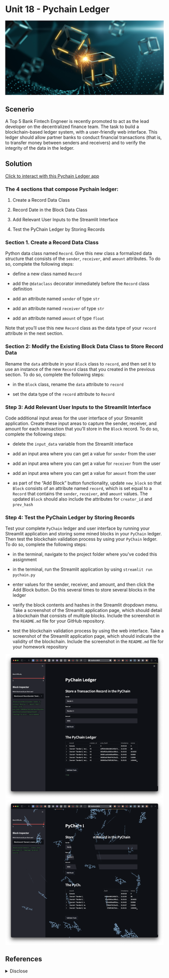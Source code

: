 # Unit 18 - Pychain Ledger  

![alt="App Image"](media/application-image.png)

## Scenerio  

A Top 5 Bank Fintech Engneer is recently promoted to act as the lead developer on the decentralized finance team. The task to build a blockchain-based ledger system, with a user-friendly web interface. This ledger should allow partner banks to conduct financial transactions (that is, to transfer money between senders and receivers) and to verify the integrity of the data in the ledger.

## Solution

[Click to interact with this Pychain Ledger app](https://unit-18-pychain-ledger.herokuapp.com/)

### The 4 sections that compose Pychain ledger:  

1. Create a Record Data Class

2. Record Date in the Block Data Class

3. Add Relevant User Inputs to the Streamlit Interface

4. Test the PyChain Ledger by Storing Records


### Section 1. Create a Record Data Class

Python data class named `Record`. Give this new class a formalized data structure that consists of the `sender`, `receiver`, and `amount` attributes. To do so, complete the following steps:

* define a new class named `Record`

* add the `@dataclass` decorator immediately before the `Record` class definition

* add an attribute named `sender` of type `str`

* add an attribute named `receiver` of type `str`

* add an attribute named `amount` of type `float`

Note that you’ll use this new `Record` class as the data type of your `record` attribute in the next section.

### Section 2: Modify the Existing Block Data Class to Store Record Data

Rename the `data` attribute in your `Block` class to `record`, and then set it to use an instance of the new `Record` class that you created in the previous section. To do so, complete the following steps:

* in the `Block` class, rename the `data` attribute to `record`

* set the data type of the `record` attribute to `Record`

### Step 3: Add Relevant User Inputs to the Streamlit Interface

Code additional input areas for the user interface of your Streamlit application. Create these input areas to capture the sender, receiver, and amount for each transaction that you’ll store in the `Block` record. To do so, complete the following steps:

* delete the `input_data` variable from the Streamlit interface

* add an input area where you can get a value for `sender` from the user

* add an input area where you can get a value for `receiver` from the user

* add an input area where you can get a value for `amount` from the user

* as part of the “Add Block” button functionality, update `new_block` so that `Block` consists of an attribute named `record`, which is set equal to a `Record` that contains the `sender`, `receiver`, and `amount` values. The updated `Block` should also include the attributes for `creator_id` and `prev_hash`

### Step 4: Test the PyChain Ledger by Storing Records

Test your complete `PyChain` ledger and user interface by running your Streamlit application and storing some mined blocks in your `PyChain` ledger. Then test the blockchain validation process by using your `PyChain` ledger. To do so, complete the following steps:

* in the terminal, navigate to the project folder where you've coded this assignment

* in the terminal, run the Streamlit application by using `streamlit run pychain.py`

* enter values for the sender, receiver, and amount, and then click the Add Block button. Do this several times to store several blocks in the ledger

* verify the block contents and hashes in the Streamlit dropdown menu. Take a screenshot of the Streamlit application page, which should detail a blockchain that consists of multiple blocks. Include the screenshot in the `README.md` file for your GitHub repository.

* test the blockchain validation process by using the web interface. Take a screenshot of the Streamlit application page, which should indicate the validity of the blockchain. Include the screenshot in the `README.md` file for your homework repository

![alt="Section 4"](media/r001-streamlit-section4.png)  
![alt="Steramlit Snow"](media/r002-streamlit-snow.png)

## References

<details><summary>Disclose</summary>  

#### Note  

<sup><a id="ref001">1</a></sup> dataprofessor (2021-06-05). Penguins web app deployed on Heroku. Retrieved from [github.com](https://github.com/dataprofessor/penguins-heroku).

<sup><a id="ref002">2</a></sup> Streamlit.io: st.snow, v1.8.0. Retrieved from [docs.streamlit.io](https://docs.streamlit.io/library/api-reference/status/st.snow).

<sup><a id="ref003">3</a></sup> Gareth Morinan (2021-04-26). 5 ways to customise your Streamlit UI. Retrieved from [towardsdatascience.com](https://towardsdatascience.com/5-ways-to-customise-your-streamlit-ui-e914e458a17c).

<sup><a id="ref004">4</a></sup> Austin Chen (2020-10-08). New layout options for Streamlit. Retrieved from [blog.streamlit.io](https://blog.streamlit.io/introducing-new-layout-options-for-streamlit/).

<sup><a id="ref005">5</a></sup> Fanilo Andrianasolo. Render Static Html With Components. Retrieved from [streamlit-components-tutorial.netlify.app](https://streamlit-components-tutorial.netlify.app/hello-world/static-render/).

<sup><a id="ref006">6</a></sup> Zulko (2022-03-20). MoviePy is a Python library for video editing, can read and write all the most common audio and video formats. Retrieved from [pythonrepo.com](https://pythonrepo.com/repo/Zulko-moviepy-python-video).

<sup><a id="ref007">7</a></sup> Gold, kassius_klay* (2022-03-20). Why does the simplest streamlit example errors out? Retrieved from [stackoverflow.com]](https://stackoverflow.com/questions/71652091/why-does-the-simplest-streamlit-example-errors-out). *If cloud infrastructure errors-out, change the pinned dependancy to a different version, irrespevtive of the pinned version in the requirments.txt having been a recently working version.

</details>